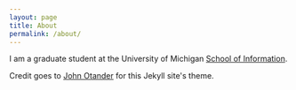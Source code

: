 ```yaml
---
layout: page
title: About 
permalink: /about/
---
```


I am a graduate student at the University of Michigan [School of
Information](http://si.umich.edu).

Credit goes to [John Otander](http://johnotander.com) for this Jekyll site's
theme.

